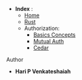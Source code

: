 * **Index** :
  - [Home](./README.md)
  - [Rust](./books/rust.md)
  - Authorization:
      - [Basics Concepts](./books/authz.md)
      - [Mutual Auth](./books/mtls.md)
      - [Cedar](./books/cedar.md)

Author
* **Hari P Venkateshaiah** 
